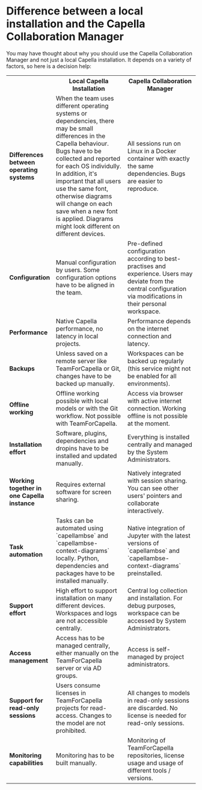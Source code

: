 <!--
 ~ SPDX-FileCopyrightText: Copyright DB InfraGO AG and contributors
 ~ SPDX-License-Identifier: Apache-2.0
 -->

# Difference between a local installation and the Capella Collaboration Manager

You may have thought about why you should use the Capella Collaboration Manager
and not just a local Capella installation. It depends on a variety of factors,
so here is a decision help:

<table markdown="span">
  <tr>
    <th style="width:20%"></th>
    <th style="width:40%">Local Capella Installation</th>
    <th style="width:40%">Capella Collaboration Manager</th>
  </tr>
  <tr>
    <td><b>Differences between operating systems</b></td>
    <td>When the team uses different operating systems or dependencies, there may be small differences in the Capella behaviour. Bugs have to be collected and reported for each OS individully. In addition, it's important that all users use the same font, otherwise diagrams will change on each save when a new font is applied. Diagrams might look different on different devices.</td>
    <td>All sessions run on Linux in a Docker container with exactly the same dependencies. Bugs are easier to reproduce.</td>
  </tr>
  <tr>
    <td><b>Configuration</b></td>
    <td>Manual configuration by users. Some configuration options have to be aligned in the team.</td>
    <td>Pre-defined configuration according to best-practises and experience. Users may deviate from the central configuration via modifications in their personal workspace.</td>
  </tr>
  <tr>
    <td><b>Performance</b></td>
    <td>Native Capella performance, no latency in local projects.</td>
    <td>Performance depends on the internet connection and latency.</td>
  </tr>
  <tr>
    <td><b>Backups</b></td>
    <td>Unless saved on a remote server like TeamForCapella or Git, changes have to be backed up manually.</td>
    <td>Workspaces can be backed up regularly (this service might not be enabled for all environments).</td>
  </tr>
  <tr>
    <td><b>Offline working</b></td>
    <td>Offline working possible with local models or with the Git workflow. Not possible with TeamForCapella.</td>
    <td>Access via browser with active internet connection. Working offline is not possible at the moment.</td>
  </tr>
  <tr>
    <td><b>Installation effort</b></td>
    <td>Software, plugins, dependencies and dropins have to be installed and updated manually.</td>
    <td>Everything is installed centrally and managed by the System Administrators.</td>
  </tr>
  <tr>
    <td><b>Working together in one Capella instance</b></td>
    <td>Requires external software for screen sharing.</td>
    <td>Natively integrated with session sharing. You can see other users' pointers and collaborate interactively.</td>
  </tr>
  <tr markdown="span">
    <td><b>Task automation</b></td>
    <td>Tasks can be automated using `capellambse` and `capellambse-context-diagrams` locally. Python, dependencies and packages have to be installed manually.</td>
    <td>Native integration of Jupyter with the latest versions of `capellambse` and `capellambse-context-diagrams` preinstalled.</td>
  </tr>
  <tr>
    <td><b>Support effort</b></td>
    <td>High effort to support installation on many different devices. Workspaces and logs are not accessible centrally.</td>
    <td>Central log collection and installation. For debug purposes, workspace can be accessed by System Administrators.</td>
  </tr>
  <tr>
    <td><b>Access management</b></td>
    <td>Access has to be managed centrally, either manually on the TeamForCapella server or via AD groups.</td>
    <td>Access is self-managed by project administrators.</td>
  </tr>
  <tr>
    <td><b>Support for read-only sessions</b></td>
    <td>Users consume licenses in TeamForCapella projects for read-access. Changes to the model are not prohibited.</td>
    <td>All changes to models in read-only sessions are discarded. No license is needed for read-only sessions.</td>
  </tr>
  <tr>
    <td><b>Monitoring capabilities</b></td>
    <td>Monitoring has to be built manually.</td>
    <td>Monitoring of TeamForCapella repositories, license usage and usage of different tools / versions.</td>
  </tr>
</table>
